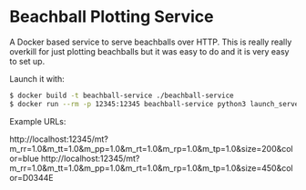 # Beachball Plotting Service

A Docker based service to serve beachballs over HTTP. This is really really
overkill for just plotting beachballs but it was easy to do and it is very easy
to set up.

Launch it with:

```bash
$ docker build -t beachball-service ./beachball-service
$ docker run --rm -p 12345:12345 beachball-service python3 launch_server.py
```

Example URLs:

http://localhost:12345/mt?m_rr=1.0&m_tt=1.0&m_pp=1.0&m_rt=1.0&m_rp=1.0&m_tp=1.0&size=200&color=blue
http://localhost:12345/mt?m_rr=1.0&m_tt=1.0&m_pp=1.0&m_rt=1.0&m_rp=1.0&m_tp=1.0&size=450&color=D0344E
